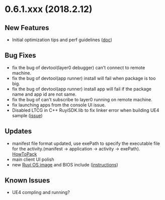 # 0.6.1.xxx (2018.2.12)

## New Features
* Initial optimization tips and perf guidelines ([doc](../topics/optimization.md))

## Bug Fixes
* fix the bug of devtool(layer0 debugger) can't connect to remote machine.
* fix the bug of devtool(app runner) install will fail when package is too big.
* fix the bug of devtool(app runner) install app will fail if the package name and app id are not same.
* fix the bug of can't subscribe to layer0 running on remote machine.
* fix launching apps from the console UI issue.
* Disabled LTCG in C++ RuyiSDK.lib to fix linker error when building UE4 sample ([issue](https://bitbucket.org/playruyi/unreal_demo/issues/1))

## Updates
* manifest file format updated, use exePath to specify the executable file for the activity.(manifest -> application -> activity -> exePath). [HowToPack](../tutorials/how_to_pack.md)
* main client UI polish
* new [Ruyi OS image](http://dev.playruyi.com/uservices) and BIOS include ([instructions](../topics/bios.md))

## Known Issues
* UE4 compling and running?